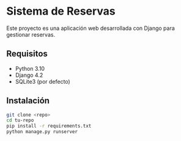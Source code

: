 # Sistema de Reservas

Este proyecto es una aplicación web desarrollada con Django para gestionar reservas.

## Requisitos
- Python 3.10
- Django 4.2
- SQLite3 (por defecto)

## Instalación
```bash
git clone <repo>
cd tu-repo
pip install -r requirements.txt
python manage.py runserver